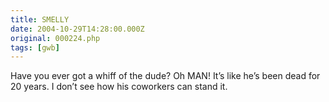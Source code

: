 ```yaml
---
title: SMELLY
date: 2004-10-29T14:28:00.000Z
original: 000224.php
tags: [gwb]
---
```


Have you ever got a whiff of the dude? Oh MAN! It’s like he’s been dead for 20 years. I don’t see how his coworkers can stand it.
